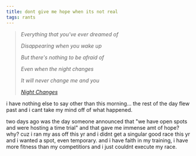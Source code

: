 ```yaml
---
title: dont give me hope when its not real
tags: rants
---
```


> *Everything that you've ever dreamed of*
>
> *Disappearing when you wake up*
>
> *But there's nothing to be afraid of*
>
>
> *Even when the night changes*
>
> *It will never change me and you*
>
> *<cite>[Night Changes](https://open.spotify.com/track/5O2P9iiztwhomNh8xkR9lJ?si=b0f277113ae6489c)</cite>*


i have nothing else to say other than this morning... the rest of the day flew past and i cant take my mind off of what happened.

two days ago was the day someone announced that "we have open spots and were hosting a time trial" and that gave me immense amt of hope? why? cuz i ran my ass off this yr and i didnt get a singular good race this yr and i wanted a spot, even temporary. and i have faith in my training, i have more fitness than my competitiors and i just couldnt execute my race.
